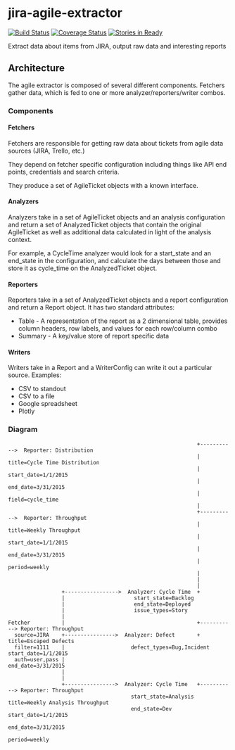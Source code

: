 # jira-agile-extractor

[![Build Status](https://travis-ci.org/cmheisel/agile-analytics.svg?branch=master)](https://travis-ci.org/cmheisel/agile-analytics)
[![Coverage Status](https://coveralls.io/repos/github/cmheisel/agile-analytics/badge.svg?branch=master)](https://coveralls.io/github/cmheisel/agile-analytics?branch=master)
[![Stories in Ready](https://badge.waffle.io/cmheisel/jira-agile-extractor.svg?label=ready&title=Ready)](http://waffle.io/cmheisel/jira-agile-extractor)

Extract data about items from JIRA, output raw data and interesting reports

## Architecture

The agile extractor is composed of several different components. Fetchers gather data, which is fed to one or more analyzer/reporters/writer combos.

### Components

#### Fetchers

Fetchers are responsible for getting raw data about tickets from agile data sources (JIRA, Trello, etc.)

They depend on fetcher specific configuration including things like API end points, credentials and search criteria.

They produce a set of AgileTicket objects with a known interface.

#### Analyzers

Analyzers take in a set of AgileTicket objects and an analysis configuration and return a set of AnalyzedTicket objects that contain the original AgileTicket as well as additional data calculated in light of the analysis context.

For example, a CycleTime analyzer would look for a start_state and an end_state in the configuration, and calculate the days between those and store it as cycle_time on the AnalyzedTicket object.

#### Reporters

Reporters take in a set of AnalyzedTicket objects and a report configuration and return a Report object. It has two standard attributes:
* Table - A representation of the report as a 2 dimensional table, provides column headers, row labels, and values for each row/column combo
* Summary - A key/value store of report specific data

#### Writers

Writers take in a Report and a WriterConfig can write it out a particular source. Examples:
* CSV to standout
* CSV to a file
* Google spreadsheet
* Plotly

### Diagram

```
                                                            +----------->  Reporter: Distribution
                                                            |                title=Cycle Time Distribution
                                                            |                start_date=1/1/2015
                                                            |                end_date=3/31/2015
                                                            |                field=cycle_time
                                                            |
                                                            +----------->  Reporter: Throughput
                                                            |                title=Weekly Throughput
                                                            |                start_date=1/1/2015
                                                            |                end_date=3/31/2015
                                                            |                period=weekly
                                                            |
                                                            |
                                                            |
                 +----------------->  Analyzer: Cycle Time  +
                 |                      start_state=Backlog
                 |                      end_state=Deployed
                 |                      issue_types=Story
                 |
Fetcher          |                                          +-----------> Reporter: Throughput
  source=JIRA    +---------------->  Analyzer: Defect       +               title=Escaped Defects
  filter=1111    |                     defect_types=Bug,Incident            start_date=1/1/2015
  auth=user,pass |                                                          end_date=3/31/2015
                 |
                 |
                 +---------------->  Analyzer: Cycle Time   +-----------> Reporter: Throughput
                                       start_state=Analysis                 title=Weekly Analysis Throughput
                                       end_state=Dev                        start_date=1/1/2015
                                                                            end_date=3/31/2015
                                                                            period=weekly
```
